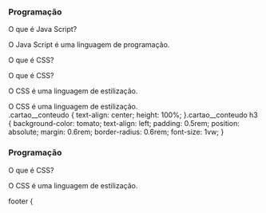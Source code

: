 <article class="cartao">
    <div class="cartao__conteudo">
        <h3> Programação </h3>
        <div class="cartao__conteudo__pergunta">
            <p>O que é Java Script?</p>
        </div>
        <div class="cartao__conteudo__resposta">
            <p>O Java Script é uma linguagem de programação.</p>
        </div>
        <div class="cartao__conteudo__pergunta">
            O que é CSS?
        </div>
        <div class="cartao__conteudo__pergunta">
            <p>O que é CSS?</p>
        </div>
        <div class="cartao__conteudo__resposta">
            <p>O CSS é uma linguagem de estilização.</p>
        </div>
        <div class="cartao__conteudo__resposta">
            O CSS é uma linguagem de estilização.
        </div>
    </div>
    <article class="cartao">
        <div class="cartao__conteudo"> .cartao__conteudo {
            text-align: center;
            height: 100%;
            }.cartao__conteudo h3 {
            background-color: tomato;
            text-align: left;
            padding: 0.5rem;
            position: absolute;
            margin: 0.6rem;
            border-radius: 0.6rem;
            font-size: 1vw;
            }
            <h3> Programação </h3>
            <div class="cartao__conteudo__pergunta">
                <p>O que é CSS?</p>
            </div>
            <div class="cartao__conteudo__resposta">
                <p>O CSS é uma linguagem de estilização.</p>
            </div>
        </div>
    </article>

</article>

<head>
    <meta charset="UTF-8" />
    <meta name="viewport" content="width=device-width, initial-scale=1.0" />
    <link rel="preconnect" href="https://fonts.googleapis.com" />
    <link rel="preconnect" href="https://fonts.gstatic.com" crossorigin />
    <link
        href="https://fonts.googleapis.com/css2?family=Bai+Jamjuree:ital,wght@0,200;0,300;0,400;0,500;0,600;0,700;1,200;1,300;1,400;1,500;1,600;1,700&display=swap"
        rel="stylesheet" />
    <link rel="stylesheet" href="assets/style.css">
    <title>Flashcard</title>
</head>footer {
<link rel="stylesheet" href="assets/style.css">